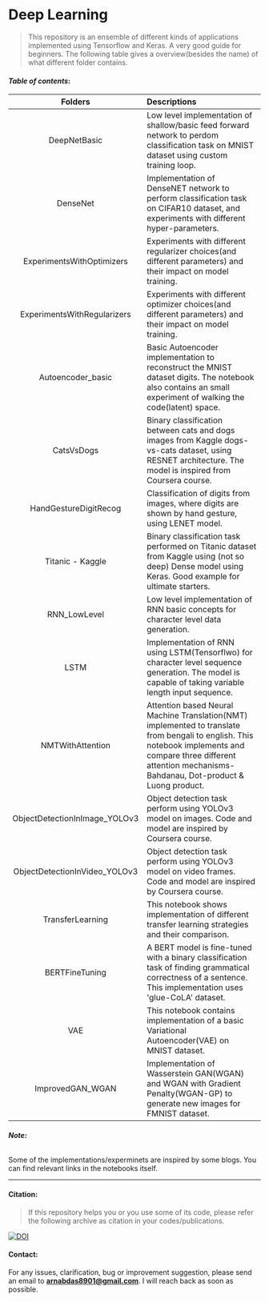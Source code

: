 # Deep Learning
> This repository is an ensemble of different kinds of applications implemented using Tensorflow and Keras. A very good guide for beginners. The following table gives a overview(besides the name) of what different folder contains.

#### **_Table of contents_**:
| Folders        | Descriptions       |
| :-------------: |:-------------|
|DeepNetBasic| Low level implementation of shallow/basic feed forward network to perdom classification task on MNIST dataset using custom training loop.| 
|DenseNet| Implementation of DenseNET network to perform classification task on CIFAR10 dataset, and experiments with different hyper-parameters.|
|ExperimentsWithOptimizers| Experiments with different regularizer choices(and different parameters) and their impact on model training.|
|ExperimentsWithRegularizers| Experiments with different optimizer choices(and different parameters) and their impact on model training.|
|Autoencoder_basic| Basic Autoencoder implementation to reconstruct the MNIST dataset digits. The notebook also contains an small experiment of walking the code(latent) space.|
| CatsVsDogs|Binary classification between cats and dogs images from Kaggle dogs-vs-cats dataset, using RESNET architecture. The model is inspired from Coursera course. |
| HandGestureDigitRecog| Classification of digits from images, where digits are shown by hand gesture, using LENET model.|
| Titanic - Kaggle | Binary classification task performed on Titanic dataset from Kaggle using (not so deep) Dense model using Keras. Good example for ultimate starters.|
|RNN_LowLevel| Low level implementation of RNN basic concepts for character level data generation.|
|LSTM| Implementation of RNN using LSTM(Tensorflwo) for character level sequence generation. The model is capable of taking variable length input sequence.| 
|NMTWithAttention|Attention based Neural Machine Translation(NMT) implemented to translate from bengali to english. This notebook implements and compare three different attention mechanisms- Bahdanau, Dot-product & Luong product. |
|ObjectDetectionInImage_YOLOv3| Object detection task perform using YOLOv3 model on images. Code and model are inspired by Coursera course.|
|ObjectDetectionInVideo_YOLOv3| Object detection task perform using YOLOv3 model on video frames. Code and model are inspired by Coursera course.|
|TransferLearning|This notebook shows implementation of different transfer learning strategies and their comparison.|
|BERTFineTuning|A BERT model is fine-tuned with a binary classification task of finding grammatical correctness of a sentence. This implementation uses 'glue-CoLA' dataset.|
|VAE|This notebook contains implementation of a basic Variational Autoencoder(VAE) on MNIST dataset.|
|ImprovedGAN_WGAN|Implementation of Wasserstein GAN(WGAN) and WGAN with Gradient Penalty(WGAN-GP) to generate new images for FMNIST dataset.|


###### **_Note:_**  
Some of the implementations/experminets are inspired by some blogs. You can find relevant links in the notebooks itself.

---

#### Citation:

>If this repository helps you or you use some of its code, please refer the following archive as citation in your codes/publications.

[![DOI](https://zenodo.org/badge/333051227.svg)](https://zenodo.org/badge/latestdoi/333051227)

#### Contact:
For any issues, clarification, bug or improvement suggestion, please send an email to **arnabdas8901@gmail.com**. I will reach back as soon as possible.

